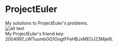 # ProjectEuler
My solutions to ProjectEuler's problems.    
![alt text](https://projecteuler.net/profile/izzuddinafif.png)   
My ProjectEuler's friend key: 2004997_cWTuumbGQ1OogtFFeHBJxMEOJ23MjeI6.
